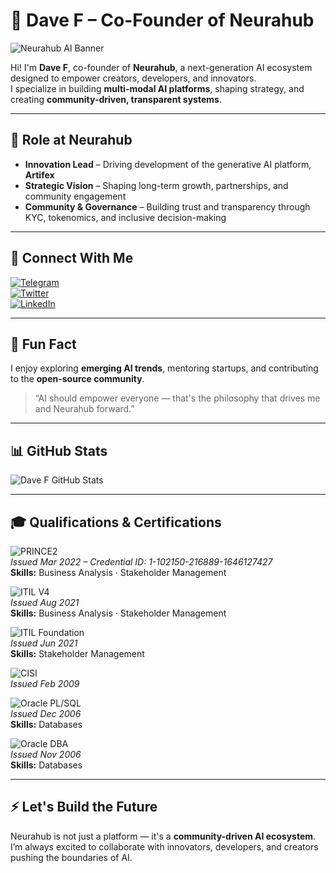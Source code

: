 # 🚀 Dave F – Co-Founder of Neurahub

![Neurahub AI Banner](https://pbs.twimg.com/profile_banners/1763565383728951296/1753908189/1500x500)

Hi! I'm **Dave F**, co-founder of **Neurahub**, a next-generation AI ecosystem designed to empower creators, developers, and innovators.  
I specialize in building **multi-modal AI platforms**, shaping strategy, and creating **community-driven, transparent systems**.

---

## 🌟 Role at Neurahub

- **Innovation Lead** – Driving development of the generative AI platform, **Artifex**  
- **Strategic Vision** – Shaping long-term growth, partnerships, and community engagement  
- **Community & Governance** – Building trust and transparency through KYC, tokenomics, and inclusive decision-making  

---

## 🔗 Connect With Me

[![Telegram](https://img.shields.io/badge/Telegram-%40neurahubceo-26A5E4?style=flat&logo=telegram&logoColor=white)](https://t.me/neurahubceo)  
[![Twitter](https://img.shields.io/badge/Twitter-%40neurahubceo-1DA1F2?style=flat&logo=twitter&logoColor=white)](https://twitter.com/neurahubceo)  
[![LinkedIn](https://img.shields.io/badge/LinkedIn-davef1988-0077B5?style=flat&logo=linkedin&logoColor=white)](https://linkedin.com/in/davef1988)  

---

## 🎯 Fun Fact

I enjoy exploring **emerging AI trends**, mentoring startups, and contributing to the **open-source community**.  

> “AI should empower everyone — that's the philosophy that drives me and Neurahub forward.”

---

## 📊 GitHub Stats

![Dave F GitHub Stats](https://github-readme-stats.vercel.app/api?username=davef&show_icons=true&theme=radical)

---

## 🎓 Qualifications & Certifications

![PRINCE2](https://img.shields.io/badge/PRINCE2-Mastering%20Management%20Essentials-blue?style=for-the-badge&logo=ExecOnline&logoColor=white)  
*Issued Mar 2022 – Credential ID: 1-102150-216889-1646127427*  
**Skills:** Business Analysis · Stakeholder Management  

![ITIL V4](https://img.shields.io/badge/ITIL%20V4-Create%20Deliver%20%26%20Support-blue?style=for-the-badge&logo=PeopleCert&logoColor=white)  
*Issued Aug 2021*  
**Skills:** Business Analysis · Stakeholder Management  

![ITIL Foundation](https://img.shields.io/badge/ITIL-Foundation%20Level-blue?style=for-the-badge&logo=PeopleCert&logoColor=white)  
*Issued Jun 2021*  
**Skills:** Stakeholder Management  

![CISI](https://img.shields.io/badge/CISI-Investment%20Administration%20Qualification-red?style=for-the-badge&logo=The%20CISI&logoColor=white)  
*Issued Feb 2009*  

![Oracle PL/SQL](https://img.shields.io/badge/Oracle-PL/SQL%20Application%20Developer%20%28OCA%29-red?style=for-the-badge&logo=Oracle&logoColor=white)  
*Issued Dec 2006*  
**Skills:** Databases  

![Oracle DBA](https://img.shields.io/badge/Oracle-Certified%20Associate%20Oracle9i%20DBA-red?style=for-the-badge&logo=Oracle&logoColor=white)  
*Issued Nov 2006*  
**Skills:** Databases  

---

## ⚡ Let's Build the Future

Neurahub is not just a platform — it's a **community-driven AI ecosystem**.  
I’m always excited to collaborate with innovators, developers, and creators pushing the boundaries of AI.

